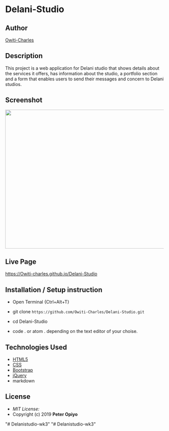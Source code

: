 # Delani-Studio

## Author

[Owiti-Charles](https://github.com/Owiti-Charles)

## Description

This project is a web application for Delani studio that shows details about the services it offers, has information about the studio, a portfolio section and a form that enables users to send their messages and concern to Delani studios. 

## Screenshot
<img src="https://raw.githubusercontent.com/Owiti-Charles/Delani-Studio/master/images/delanihome.png" width="900px" height="440px">

## Live Page 
https://Owiti-charles.github.io/Delani-Studio 


## Installation / Setup instruction
* Open Terminal {Ctrl+Alt+T}

* git clone ```https://github.com/Owiti-Charles/Delani-Studio.git```

* cd Delani-Studio

* code . or atom . depending on the text editor of your choise.

## Technologies Used

* [HTML5](https://github.com/topics/html5)
* [CSS](https://github.com/topics/css3)
* [Bootstrap](https://github.com/topics/bootstrap)
* [jQuery](https://github.com/topics/javascript)
* markdown






## License
* *MIT License:*
* Copyright (c) 2019 **Peter Opiyo**

"# Delanistudio-wk3" 
"# Delanistudio-wk3" 
